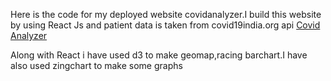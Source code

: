 Here is the code for my deployed website covidanalyzer.I build this website by using React Js and patient data is taken from covid19india.org api [Covid Analyzer](https://covidanalyzer1.github.io)

Along with React i have used d3 to make geomap,racing barchart.I have also used zingchart to make some graphs 
